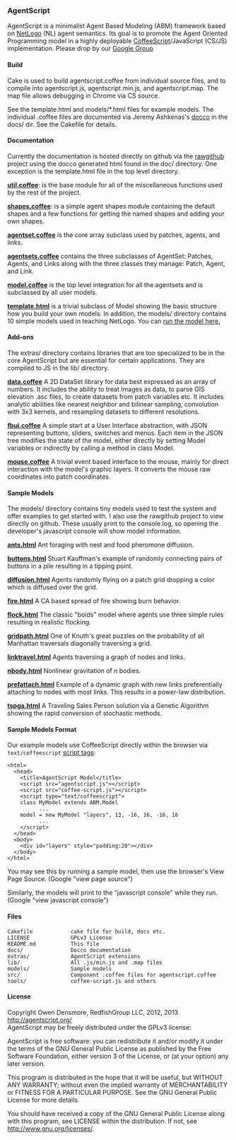 ### AgentScript

AgentScript is a minimalist Agent Based Modeling (ABM) framework based on [NetLogo](http://ccl.northwestern.edu/netlogo/) (NL) agent semantics.  Its goal is to promote the Agent Oriented Programming model in a highly deployable [CoffeeScript](http://coffeescript.org/)/JavaScript (CS/JS) implementation.
Please drop by our 
[Google Group](https://groups.google.com/forum/?hl=en#!forum/agentscript)

#### Build

Cake is used to build agentscript.coffee from individual source files, and to compile into agentscript.js, agentscript.min.js, and agentscript.map.  The map file allows debugging in Chrome via CS source.

See the template.html and models/*.html files for example models.  The individual
.coffee files are documented via Jeremy Ashkenas's
[docco](http://jashkenas.github.com/docco/) in the docs/ dir. See the Cakefile for details.

#### Documentation

Currently the documentation is hosted directly on github via the [rawgithub](https://rawgithub.com/) project using the docco generated html found in the doc/ directory.  One exception is the template.html file in the top level directory.

[**util.coffee**](https://rawgithub.com/backspaces/agentscript/master/docs/1-util.html): is the base module for all of the miscellaneous functions used by the rest of the project.

[**shapes.coffee**](https://rawgithub.com/backspaces/agentscript/master/docs/2-shapes.html): is a simple agent shapes module containing the default shapes and a few functions for getting the named shapes and adding your own shapes.

[**agentset.coffee**](https://rawgithub.com/backspaces/agentscript/master/docs/3-agentset.html) is the core array subclass used by patches, agents, and links.

[**agentsets.coffee**](https://rawgithub.com/backspaces/agentscript/master/docs/4-agentsets.html) contains the three subclasses of AgentSet: Patches, Agents, and Links along with the three classes they manage: Patch, Agent, and Link.

[**model.coffee**](https://rawgithub.com/backspaces/agentscript/master/docs/5-model.html) is the top level integration for all the agentsets and is subclassed by all user models. 

[**template.html**](https://rawgithub.com/backspaces/agentscript/master/docs/6-template.html) is a trivial subclass of Model showing the basic structure how you build your own models.  In addition, the models/ directory contains 10 simple models used in teaching NetLogo. You can [run the model here.](https://rawgithub.com/backspaces/agentscript/master/models/template.html) 

#### Add-ons

The extras/ directory contains libraries that are too specialized to be in the core AgentScript but are essential for certain applications.  They are compiled to JS in the lib/ directory.

[**data.coffee**](https://rawgithub.com/backspaces/agentscript/master/docs/data.html) A 2D DataSet library for data best expressed as an array of numbers.  It includes the ability to treat Images as data, to parse GIS elevation .asc files, to create datasets from patch variables etc.  It includes analytic abilities like nearest neighbor and bilinear sampling, convolution with 3x3 kernels, and resampling datasets to different resolutions.

[**fbui.coffee**](https://rawgithub.com/backspaces/agentscript/master/docs/fbui.html) A simple start at a User Interface abstraction, with JSON representing buttons, sliders, switches and menus.  Each item in the JSON tree modifies the state of the model, either directly by setting Model variables or indirectly by calling a method in class Model.

[**mouse.coffee**](https://rawgithub.com/backspaces/agentscript/master/docs/mouse.html) A trivial event based interface to the mouse, mainly for direct interaction with the model's graphic layers.  It converts the mouse raw coordinates into patch coordinates.

#### Sample Models

The models/ directory contains tiny models used to test the system and offer examples to get started with.  I also use the rawgithub project to view directly on github.  These usually print to the console.log, so opening the developer's javascript console will show model information.

[**ants.html**](https://rawgithub.com/backspaces/agentscript/master/models/ants.html) Ant foraging with nest and food pheromone diffusion. 

[**buttons.html**](https://rawgithub.com/backspaces/agentscript/master/models/buttons.html) Stuart Kauffman's example of randomly connecting pairs of buttons in a pile resulting in a tipping point.

[**diffusion.html**](https://rawgithub.com/backspaces/agentscript/master/models/diffusion.html) Agents randomly flying on a patch grid dropping a color which is diffused over the grid.

[**fire.html**](https://rawgithub.com/backspaces/agentscript/master/models/fire.html) A CA based spread of fire showing burn behavior.

[**flock.html**](https://rawgithub.com/backspaces/agentscript/master/models/flock.html) The classic "boids" model where agents use three simple rules resulting in realistic flocking.

[**gridpath.html**](https://rawgithub.com/backspaces/agentscript/master/models/gridpath.html) One of Knuth's great puzzles on the probability of all Manhattan  traversals diagonally traversing a grid.

[**linktravel.html**](https://rawgithub.com/backspaces/agentscript/master/models/linktravel.html) Agents traversing a graph of nodes and links.

[**nbody.html**](https://rawgithub.com/backspaces/agentscript/master/models/nbody.html) Nonlinear gravitation of n bodies.

[**prefattach.html**](https://rawgithub.com/backspaces/agentscript/master/models/prefattach.html) Example of a dynamic graph with new links preferentially attaching to nodes with most links.  This results in a power-law distribution.

[**tspga.html**](https://rawgithub.com/backspaces/agentscript/master/models/tspga.html) A Traveling Sales Person solution via a Genetic Algorithm showing the rapid conversion of stochastic methods.

#### Sample Models Format

Our example models use CoffeeScript directly within the browser via `text/coffeescript` [script tags](http://coffeescript.org/#scripts):

    <html>
      <head>
        <title>AgentScript Model</title>
        <script src="agentscript.js"></script>
        <script src="coffee-script.js"></script>
        <script type="text/coffeescript">
        class MyModel extends ABM.Model
              ...
        model = new MyModel "layers", 13, -16, 16, -16, 16
              ...
        </script>
      </head>
      <body>
        <div id="layers" style="padding:20"></div>
      </body>
    </html>

You may see this by running a sample model, then use the browser's View Page Source.  (Google "view page source")

Similarly, the models will print to the "javascript console" while they run. (Google "view javascript console")

#### Files
    
    Cakefile            cake file for build, docs etc.
    LICENSE             GPLv3 License
    README.md           This file
    docs/               Docco documentation
    extras/             AgentScript extensions
    lib/                All .js/min.js and .map files
    models/             Sample models
    src/                Component .coffee files for agentscript.coffee
    tools/              coffee-script.js and others
    
#### License

Copyright Owen Densmore, RedfishGroup LLC, 2012, 2013<br>
http://agentscript.org/<br>
AgentScript may be freely distributed under the GPLv3 license:

AgentScript is free software: you can redistribute it and/or modify
it under the terms of the GNU General Public License as published by
the Free Software Foundation, either version 3 of the License, or
(at your option) any later version.

This program is distributed in the hope that it will be useful,
but WITHOUT ANY WARRANTY; without even the implied warranty of
MERCHANTABILITY or FITNESS FOR A PARTICULAR PURPOSE.  See the
GNU General Public License for more details.

You should have received a copy of the GNU General Public License
along with this program, see LICENSE within the distribution.
If not, see <http://www.gnu.org/licenses/>.

